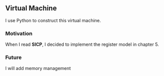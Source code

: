 ## Virtual Machine

I use Python to construct this virtual machine.

### Motivation
When I read **SICP**, I decided to implement the register model in chapter 5.

### Future
I will add memory management